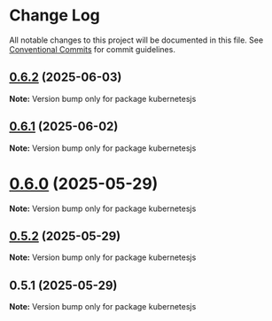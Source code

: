 # Change Log

All notable changes to this project will be documented in this file.
See [Conventional Commits](https://conventionalcommits.org) for commit guidelines.

## [0.6.2](https://github.com/hyperweb-io/kubernetesjs/compare/kubernetesjs@0.6.1...kubernetesjs@0.6.2) (2025-06-03)

**Note:** Version bump only for package kubernetesjs





## [0.6.1](https://github.com/hyperweb-io/kubernetesjs/compare/kubernetesjs@0.6.0...kubernetesjs@0.6.1) (2025-06-02)

**Note:** Version bump only for package kubernetesjs





# [0.6.0](https://github.com/hyperweb-io/kubernetesjs/compare/kubernetesjs@0.5.2...kubernetesjs@0.6.0) (2025-05-29)

**Note:** Version bump only for package kubernetesjs





## [0.5.2](https://github.com/hyperweb-io/kubernetesjs/compare/kubernetesjs@0.5.1...kubernetesjs@0.5.2) (2025-05-29)

**Note:** Version bump only for package kubernetesjs





## 0.5.1 (2025-05-29)

**Note:** Version bump only for package kubernetesjs
